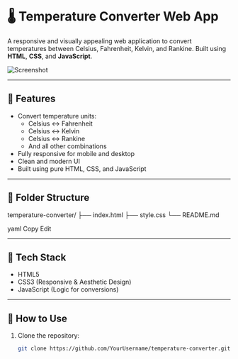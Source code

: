 # 🌡️ Temperature Converter Web App

A responsive and visually appealing web application to convert temperatures between Celsius, Fahrenheit, Kelvin, and Rankine. Built using **HTML**, **CSS**, and **JavaScript**.

![Screenshot](<img width="624" height="554" alt="Screenshot " src="https://github.com/user-attachments/assets/ca7e97f1-8abe-4724-aa63-084c15337512" />
) <!-- Optional: add an image of your project -->

---

## 🚀 Features

- Convert temperature units:
  - Celsius ↔ Fahrenheit
  - Celsius ↔ Kelvin
  - Celsius ↔ Rankine
  - And all other combinations
- Fully responsive for mobile and desktop
- Clean and modern UI
- Built using pure HTML, CSS, and JavaScript

---

## 📂 Folder Structure

temperature-converter/
├── index.html
├── style.css
└── README.md

yaml
Copy
Edit

---

## 🔧 Tech Stack

- HTML5
- CSS3 (Responsive & Aesthetic Design)
- JavaScript (Logic for conversions)

---

## 📌 How to Use

1. Clone the repository:
   ```bash
   git clone https://github.com/YourUsername/temperature-converter.git
   
